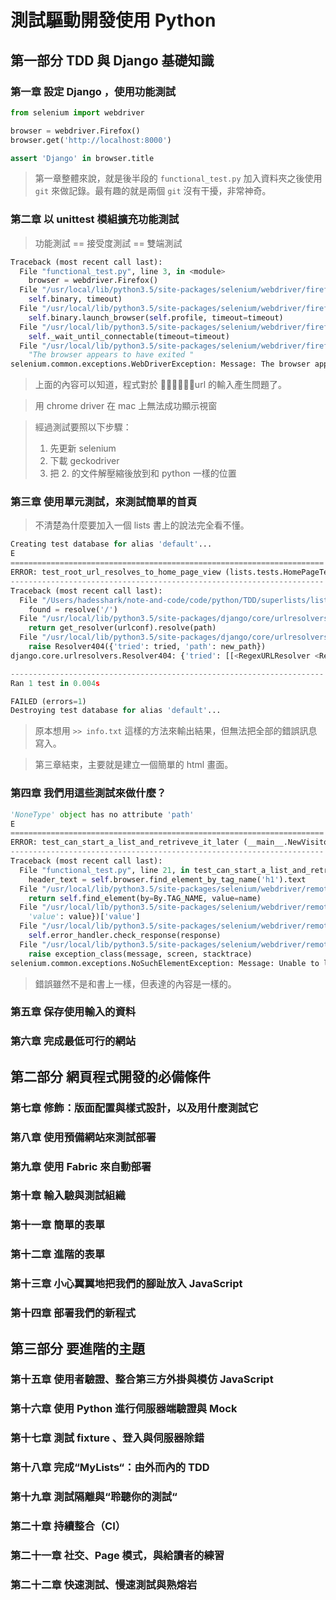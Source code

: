 # 測試驅動開發使用 Python

## 第一部分 TDD 與 Django 基礎知識

### 第一章 設定 Django ，使用功能測試

~~~python
from selenium import webdriver

browser = webdriver.Firefox()
browser.get('http://localhost:8000')

assert 'Django' in browser.title
~~~



> 第一章整體來說，就是後半段的 `functional_test.py` 加入資料夾之後使用 `git` 來做記錄。最有趣的就是兩個 `git` 沒有干擾，非常神奇。



### 第二章 以 unittest 模組擴充功能測試

> 功能測試 == 接受度測試 == 雙端測試

~~~python
Traceback (most recent call last):
  File "functional_test.py", line 3, in <module>
    browser = webdriver.Firefox()
  File "/usr/local/lib/python3.5/site-packages/selenium/webdriver/firefox/webdriver.py", line 80, in __init__
    self.binary, timeout)
  File "/usr/local/lib/python3.5/site-packages/selenium/webdriver/firefox/extension_connection.py", line 52, in __init__
    self.binary.launch_browser(self.profile, timeout=timeout)
  File "/usr/local/lib/python3.5/site-packages/selenium/webdriver/firefox/firefox_binary.py", line 68, in launch_browser
    self._wait_until_connectable(timeout=timeout)
  File "/usr/local/lib/python3.5/site-packages/selenium/webdriver/firefox/firefox_binary.py", line 99, in _wait_until_connectable
    "The browser appears to have exited "
selenium.common.exceptions.WebDriverException: Message: The browser appears to have exited before we could connect. If you specified a log_file in the FirefoxBinary constructor, check it for details.
~~~

> 上面的內容可以知道，程式對於 url 的輸入產生問題了。



> 用 chrome driver 在 mac 上無法成功顯示視窗



> 經過測試要照以下步驟：
>
> 1. 先更新 selenium
> 2. 下載 geckodriver
> 3. 把 2. 的文件解壓縮後放到和 python 一樣的位置



### 第三章 使用單元測試，來測試簡單的首頁

> 不清楚為什麼要加入一個 lists 書上的說法完全看不懂。



```python
Creating test database for alias 'default'...
E
======================================================================
ERROR: test_root_url_resolves_to_home_page_view (lists.tests.HomePageTest)
----------------------------------------------------------------------
Traceback (most recent call last):
  File "/Users/hadesshark/note-and-code/code/python/TDD/superlists/lists/tests.py", line 8, in test_root_url_resolves_to_home_page_view
    found = resolve('/')
  File "/usr/local/lib/python3.5/site-packages/django/core/urlresolvers.py", line 522, in resolve
    return get_resolver(urlconf).resolve(path)
  File "/usr/local/lib/python3.5/site-packages/django/core/urlresolvers.py", line 388, in resolve
    raise Resolver404({'tried': tried, 'path': new_path})
django.core.urlresolvers.Resolver404: {'tried': [[<RegexURLResolver <RegexURLPattern list> (admin:admin) ^admin/>]], 'path': ''}

----------------------------------------------------------------------
Ran 1 test in 0.004s

FAILED (errors=1)
Destroying test database for alias 'default'...
```



>  原本想用 `>> info.txt` 這樣的方法來輸出結果，但無法把全部的錯誤訊息寫入。



> 第三章結束，主要就是建立一個簡單的 html 畫面。



### 第四章 我們用這些測試來做什麼？

~~~python
'NoneType' object has no attribute 'path'
E
======================================================================
ERROR: test_can_start_a_list_and_retriveve_it_later (__main__.NewVisitorTest)
----------------------------------------------------------------------
Traceback (most recent call last):
  File "functional_test.py", line 21, in test_can_start_a_list_and_retriveve_it_later
    header_text = self.browser.find_element_by_tag_name('h1').text
  File "/usr/local/lib/python3.5/site-packages/selenium/webdriver/remote/webdriver.py", line 389, in find_element_by_tag_name
    return self.find_element(by=By.TAG_NAME, value=name)
  File "/usr/local/lib/python3.5/site-packages/selenium/webdriver/remote/webdriver.py", line 752, in find_element
    'value': value})['value']
  File "/usr/local/lib/python3.5/site-packages/selenium/webdriver/remote/webdriver.py", line 236, in execute
    self.error_handler.check_response(response)
  File "/usr/local/lib/python3.5/site-packages/selenium/webdriver/remote/errorhandler.py", line 192, in check_response
    raise exception_class(message, screen, stacktrace)
selenium.common.exceptions.NoSuchElementException: Message: Unable to locate element: h1
~~~



> 錯誤雖然不是和書上一樣，但表達的內容是一樣的。



### 第五章 保存使用輸入的資料





### 第六章 完成最低可行的網站





## 第二部分 網頁程式開發的必備條件

### 第七章 修飾：版面配置與樣式設計，以及用什麼測試它





### 第八章 使用預備網站來測試部署





### 第九章 使用 Fabric 來自動部署





### 第十章 輸入驗與測試組織





### 第十一章 簡單的表單





### 第十二章 進階的表單





### 第十三章 小心翼翼地把我們的腳趾放入 JavaScript





### 第十四章 部署我們的新程式





## 第三部分 要進階的主題

### 第十五章 使用者驗證、整合第三方外掛與模仿 JavaScript





### 第十六章 使用 Python 進行伺服器端驗證與 Mock





### 第十七章 測試 fixture 、登入與伺服器除錯





### 第十八章 完成“MyLists“：由外而內的 TDD





### 第十九章 測試隔離與“聆聽你的測試“





### 第二十章 持續整合（CI）





### 第二十一章 社交、Page 模式，與給讀者的練習





### 第二十二章 快速測試、慢速測試與熟熔岩





